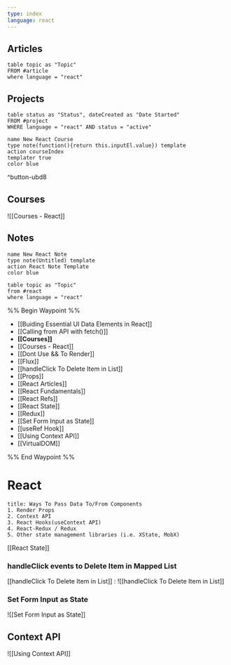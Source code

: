 ```yaml
---
type: index
language: react
---
```




## Articles
```dataview
table topic as "Topic"
FROM #article
where language = "react"
```


## Projects
```dataview
table status as "Status", dateCreated as "Date Started" 
FROM #project 
WHERE language = "react" AND status = "active"
```


```button
name New React Course
type note(function(){return this.inputEl.value}) template
action courseIndex
templater true
color blue
```
^button-ubd8


## Courses
![[Courses - React]]



## Notes

```button
name New React Note
type note(Untitled) template
action React Note Template
color blue
```

```dataview
table topic as "Topic"
from #react 
where language = "react"
```


%% Begin Waypoint %%
- [[Buiding Essential UI Data Elements in React]]
- [[Calling from API with fetch()]]
- **[[Courses]]**
- [[Courses - React]]
- [[Dont Use && To Render]]
- [[Flux]]
- [[handleClick To Delete Item in List]]
- [[Props]]
- [[React Articles]]
- [[React Fundamentals]]
- [[React Refs]]
- [[React State]]
- [[Redux]]
- [[Set Form Input as State]]
- [[useRef Hook]]
- [[Using Context API]]
- [[VirtualDOM]]

%% End Waypoint %%

# React



```ad-summary
title: Ways To Pass Data To/From Components
1. Render Props
2. Context API
3. React Hooks(useContext API)
4. React-Redux / Redux
5. Other state management libraries (i.e. XState, MobX)
```




[[React State]]

### handleClick events to Delete Item in Mapped List

[[handleClick To Delete Item in List]]  :
![[handleClick To Delete Item in List]]



### Set Form Input as State
![[Set Form Input as State]]

## Context API
![[Using Context API]]
